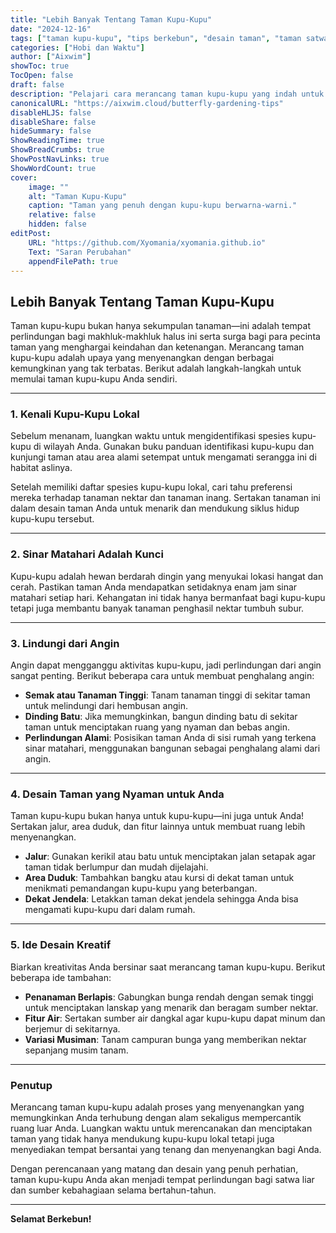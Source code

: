 ```yaml
---
title: "Lebih Banyak Tentang Taman Kupu-Kupu"
date: "2024-12-16"
tags: ["taman kupu-kupu", "tips berkebun", "desain taman", "taman satwa liar", "menarik kupu-kupu"]
categories: ["Hobi dan Waktu"]
author: ["Aixwim"]
showToc: true
TocOpen: false
draft: false
description: "Pelajari cara merancang taman kupu-kupu yang indah untuk menarik spesies kupu-kupu lokal sekaligus menciptakan tempat bersantai di luar ruangan."
canonicalURL: "https://aixwim.cloud/butterfly-gardening-tips"
disableHLJS: false
disableShare: false
hideSummary: false
ShowReadingTime: true
ShowBreadCrumbs: true
ShowPostNavLinks: true
ShowWordCount: true
cover:
    image: ""
    alt: "Taman Kupu-Kupu"
    caption: "Taman yang penuh dengan kupu-kupu berwarna-warni."
    relative: false
    hidden: false
editPost:
    URL: "https://github.com/Xyomania/xyomania.github.io"
    Text: "Saran Perubahan"
    appendFilePath: true
---
```


## Lebih Banyak Tentang Taman Kupu-Kupu  

Taman kupu-kupu bukan hanya sekumpulan tanaman—ini adalah tempat perlindungan bagi makhluk-makhluk halus ini serta surga bagi para pecinta taman yang menghargai keindahan dan ketenangan. Merancang taman kupu-kupu adalah upaya yang menyenangkan dengan berbagai kemungkinan yang tak terbatas. Berikut adalah langkah-langkah untuk memulai taman kupu-kupu Anda sendiri.

---

### 1. **Kenali Kupu-Kupu Lokal**  

Sebelum menanam, luangkan waktu untuk mengidentifikasi spesies kupu-kupu di wilayah Anda. Gunakan buku panduan identifikasi kupu-kupu dan kunjungi taman atau area alami setempat untuk mengamati serangga ini di habitat aslinya.  

Setelah memiliki daftar spesies kupu-kupu lokal, cari tahu preferensi mereka terhadap tanaman nektar dan tanaman inang. Sertakan tanaman ini dalam desain taman Anda untuk menarik dan mendukung siklus hidup kupu-kupu tersebut.  

---

### 2. **Sinar Matahari Adalah Kunci**  

Kupu-kupu adalah hewan berdarah dingin yang menyukai lokasi hangat dan cerah. Pastikan taman Anda mendapatkan setidaknya enam jam sinar matahari setiap hari. Kehangatan ini tidak hanya bermanfaat bagi kupu-kupu tetapi juga membantu banyak tanaman penghasil nektar tumbuh subur.

---

### 3. **Lindungi dari Angin**  

Angin dapat mengganggu aktivitas kupu-kupu, jadi perlindungan dari angin sangat penting. Berikut beberapa cara untuk membuat penghalang angin:  

- **Semak atau Tanaman Tinggi**: Tanam tanaman tinggi di sekitar taman untuk melindungi dari hembusan angin.  
- **Dinding Batu**: Jika memungkinkan, bangun dinding batu di sekitar taman untuk menciptakan ruang yang nyaman dan bebas angin.  
- **Perlindungan Alami**: Posisikan taman Anda di sisi rumah yang terkena sinar matahari, menggunakan bangunan sebagai penghalang alami dari angin.  

---

### 4. **Desain Taman yang Nyaman untuk Anda**  

Taman kupu-kupu bukan hanya untuk kupu-kupu—ini juga untuk Anda! Sertakan jalur, area duduk, dan fitur lainnya untuk membuat ruang lebih menyenangkan.  

- **Jalur**: Gunakan kerikil atau batu untuk menciptakan jalan setapak agar taman tidak berlumpur dan mudah dijelajahi.  
- **Area Duduk**: Tambahkan bangku atau kursi di dekat taman untuk menikmati pemandangan kupu-kupu yang beterbangan.  
- **Dekat Jendela**: Letakkan taman dekat jendela sehingga Anda bisa mengamati kupu-kupu dari dalam rumah.  

---

### 5. **Ide Desain Kreatif**  

Biarkan kreativitas Anda bersinar saat merancang taman kupu-kupu. Berikut beberapa ide tambahan:  

- **Penanaman Berlapis**: Gabungkan bunga rendah dengan semak tinggi untuk menciptakan lanskap yang menarik dan beragam sumber nektar.  
- **Fitur Air**: Sertakan sumber air dangkal agar kupu-kupu dapat minum dan berjemur di sekitarnya.  
- **Variasi Musiman**: Tanam campuran bunga yang memberikan nektar sepanjang musim tanam.  

---

### Penutup  

Merancang taman kupu-kupu adalah proses yang menyenangkan yang memungkinkan Anda terhubung dengan alam sekaligus mempercantik ruang luar Anda. Luangkan waktu untuk merencanakan dan menciptakan taman yang tidak hanya mendukung kupu-kupu lokal tetapi juga menyediakan tempat bersantai yang tenang dan menyenangkan bagi Anda.  

Dengan perencanaan yang matang dan desain yang penuh perhatian, taman kupu-kupu Anda akan menjadi tempat perlindungan bagi satwa liar dan sumber kebahagiaan selama bertahun-tahun.  

---

**Selamat Berkebun!**

